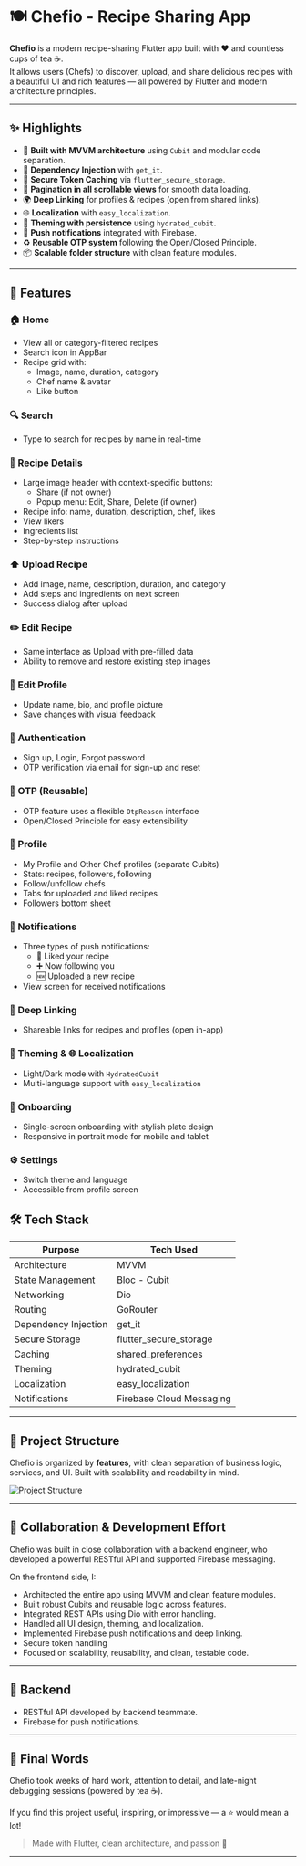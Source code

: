 # 🍽️ Chefio - Recipe Sharing App

**Chefio** is a modern recipe-sharing Flutter app built with ❤️ and countless cups of tea ☕.  
It allows users (Chefs) to discover, upload, and share delicious recipes with a beautiful UI and rich features — all powered by Flutter and modern architecture principles.

---

## ✨ Highlights

- 🔧 **Built with MVVM architecture** using `Cubit` and modular code separation.
- 🧩 **Dependency Injection** with `get_it`.
- 🔐 **Secure Token Caching** via `flutter_secure_storage`.
- 🔁 **Pagination in all scrollable views** for smooth data loading.
- 🌍 **Deep Linking** for profiles & recipes (open from shared links).
- 🌐 **Localization** with `easy_localization`.
- 🎨 **Theming with persistence** using `hydrated_cubit`.
- 🔔 **Push notifications** integrated with Firebase.
- ♻️ **Reusable OTP system** following the Open/Closed Principle.
- 📦 **Scalable folder structure** with clean feature modules.

---

## 🧩 Features

### 🏠 Home
- View all or category-filtered recipes
- Search icon in AppBar
- Recipe grid with:
  - Image, name, duration, category
  - Chef name & avatar
  - Like button

### 🔍 Search
- Type to search for recipes by name in real-time

### 📖 Recipe Details
- Large image header with context-specific buttons:
  - Share (if not owner)
  - Popup menu: Edit, Share, Delete (if owner)
- Recipe info: name, duration, description, chef, likes
- View likers
- Ingredients list
- Step-by-step instructions

### ⬆️ Upload Recipe
- Add image, name, description, duration, and category
- Add steps and ingredients on next screen
- Success dialog after upload

### ✏️ Edit Recipe
- Same interface as Upload with pre-filled data
- Ability to remove and restore existing step images

### 👤 Edit Profile
- Update name, bio, and profile picture
- Save changes with visual feedback

### 🔐 Authentication
- Sign up, Login, Forgot password
- OTP verification via email for sign-up and reset

### 🔢 OTP (Reusable)
- OTP feature uses a flexible `OtpReason` interface
- Open/Closed Principle for easy extensibility

### 👤 Profile
- My Profile and Other Chef profiles (separate Cubits)
- Stats: recipes, followers, following
- Follow/unfollow chefs
- Tabs for uploaded and liked recipes
- Followers bottom sheet

### 🔔 Notifications
- Three types of push notifications:
  - 💖 Liked your recipe
  - ➕ Now following you
  - 🆕 Uploaded a new recipe
- View screen for received notifications

### 🧭 Deep Linking
- Shareable links for recipes and profiles (open in-app)

### 🎨 Theming & 🌐 Localization
- Light/Dark mode with `HydratedCubit`
- Multi-language support with `easy_localization`

### 🚀 Onboarding
- Single-screen onboarding with stylish plate design
- Responsive in portrait mode for mobile and tablet

### ⚙️ Settings
- Switch theme and language
- Accessible from profile screen


## 🛠️ Tech Stack

| Purpose               | Tech Used                          |
|-----------------------|------------------------------------|
| Architecture          | MVVM                               |
| State Management      | Bloc - Cubit                       |
| Networking            | Dio                                |
| Routing               | GoRouter                           |
| Dependency Injection  | get_it                             |
| Secure Storage        | flutter_secure_storage             |
| Caching               | shared_preferences                 |
| Theming               | hydrated_cubit                     |
| Localization          | easy_localization                  |
| Notifications         | Firebase Cloud Messaging           |

---

## 📂 Project Structure

Chefio is organized by **features**, with clean separation of business logic, services, and UI. Built with scalability and readability in mind.

![Project Structure](project_structure.png)

---

## 🤝 Collaboration & Development Effort

Chefio was built in close collaboration with a backend engineer, who developed a powerful RESTful API and supported Firebase messaging.

On the frontend side, I:
- Architected the entire app using MVVM and clean feature modules.
- Built robust Cubits and reusable logic across features.
- Integrated REST APIs using Dio with error handling.
- Handled all UI design, theming, and localization.
- Implemented Firebase push notifications and deep linking.
- Secure token handling
- Focused on scalability, reusability, and clean, testable code.

---

## 📡 Backend

- RESTful API developed by backend teammate.
- Firebase for push notifications.

---

## 💌 Final Words

Chefio took weeks of hard work, attention to detail, and late-night debugging sessions (powered by tea ☕).

If you find this project useful, inspiring, or impressive — a ⭐ would mean a lot!

> Made with Flutter, clean architecture, and passion 💙

---

